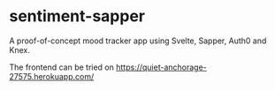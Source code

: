 # sentiment-sapper

A proof-of-concept mood tracker app using Svelte, Sapper, Auth0 and Knex.

The frontend can be tried on https://quiet-anchorage-27575.herokuapp.com/ 